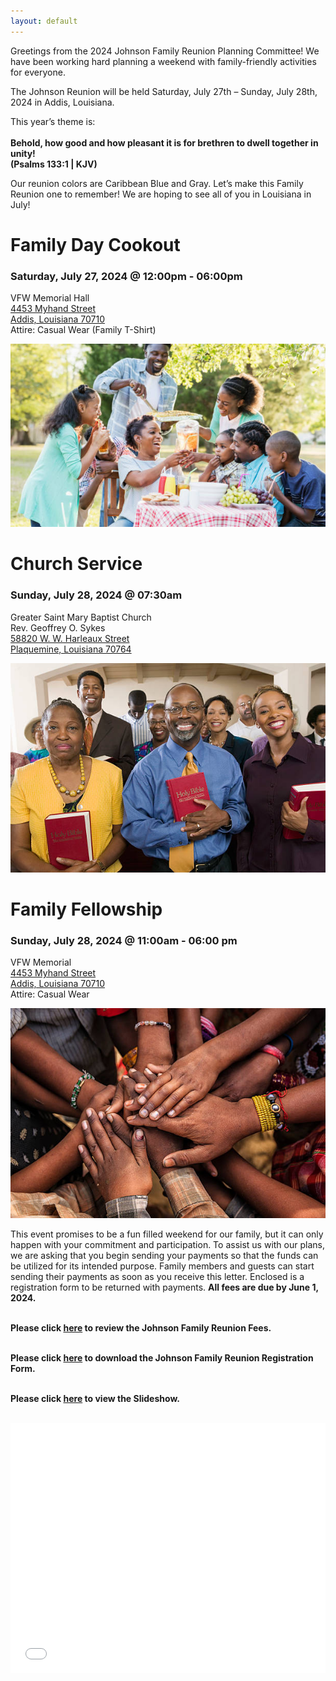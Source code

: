 ```yaml
---
layout: default
---
```


Greetings from the 2024 Johnson Family Reunion Planning Committee! We have been working hard planning a weekend with family-friendly activities for everyone.

The Johnson Reunion will be held Saturday, July 27th – Sunday, July 28th, 2024 in Addis, Louisiana. 

This year’s theme is:
<br><br>
 **Behold, how good and how pleasant it is for brethren to dwell together in unity!
 <br> (Psalms 133:1 |  KJV)** 

Our reunion colors are Caribbean Blue and Gray. Let’s make this Family Reunion one to remember! We are hoping to see all of you in Louisiana in July!


# Family Day Cookout

### Saturday, July 27, 2024 @ 12:00pm - 06:00pm
VFW Memorial Hall<br>
[4453 Myhand Street<br>
Addis, Louisiana 70710<br>](https://www.google.com/maps/place/4453+Myhand+St,+Addis,+LA+70710/@30.3502804,-91.2720488,17z/data=!3m1!4b1!4m6!3m5!1s0x86241cc635ebc78d:0xff1d7d581cc24326!8m2!3d30.3502759!4d-91.2671779!16s%2Fg%2F11bw437sxx?entry=ttu)
Attire: Casual Wear (Family T-Shirt)<br>


![Family Day Cookout](family_day_cookout.jpg)

# Church Service

### Sunday, July 28, 2024 @ 07:30am
Greater Saint Mary Baptist Church<br> 
Rev. Geoffrey O. Sykes<br>
[58820 W. W. Harleaux Street<br>
Plaquemine, Louisiana 70764<br>](https://www.google.com/maps/place/58820+W+W+Harleaux+St,+Plaquemine,+LA+70764/@30.2792203,-91.2512396,17z/data=!3m1!4b1!4m6!3m5!1s0x8624024d70887cc9:0xc32ffe70deb4bc66!8m2!3d30.2792157!4d-91.2486647!16s%2Fg%2F11cpmyzl_z?entry=ttu)


![Church Service](church_service.jpg)

# Family Fellowship

### Sunday, July 28, 2024 @ 11:00am - 06:00 pm
VFW Memorial<br> 
[4453 Myhand Street<br>
Addis, Louisiana 70710<br>](https://www.google.com/maps/place/4453+Myhand+St,+Addis,+LA+70710/@30.3502804,-91.2720488,17z/data=!3m1!4b1!4m6!3m5!1s0x86241cc635ebc78d:0xff1d7d581cc24326!8m2!3d30.3502759!4d-91.2671779!16s%2Fg%2F11bw437sxx?entry=ttu)
Attire: Casual Wear<br>


![Family Day Cookout](family_fellowship.jpg)

This event promises to be a fun filled weekend for our family, but it can only happen with your commitment and participation. To assist us with our plans, we are asking that you begin sending your payments so that the funds can be utilized for its intended purpose. Family members and guests can start sending their payments as soon as you receive this letter. Enclosed is a registration form to be returned with payments. **All fees are due by June 1, 2024.**<br><br>


**Please click [here](./reunion_fees.html) to review the Johnson Family Reunion Fees.**<br><br>


**Please click [here](./registration_form.pdf) to download the Johnson Family Reunion Registration Form.**<br><br>

**Please click [here](./slideshow.html) to view the Slideshow.**<br><br>


<iframe src="./slideshow.html" style="border:none;width:100%;height:400px;"></iframe>
